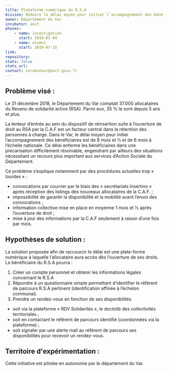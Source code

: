 ```yaml
---
title: Plateforme numérique du R.S.A
mission: Réduire le délai moyen pour initier l’accompagnement des bénéficiaires du R.S.A
owner: Département du Var
incubator: anct
phases:
    - name: investigation
      start: 2019-02-04
    - name: alumni
      start: 2019-07-15
link:
repository: 
stats: false 
stats_url: 
contact: incubateur@anct.gouv.fr
---
```


## Problème visé :
Le 31 décembre 2018, le Département du Var comptait 37.000 allocataires du Revenu de solidarité active (RSA). Parmi eux, 35 % le sont depuis 5 ans et plus.

La lenteur d’entrée au sein du dispositif de réinsertion suite à l’ouverture de droit au RSA par la C.A.F est un facteur central dans la rétention des personnes à charge.
Dans le Var, le délai moyen pour initier l’accompagnement des bénéficiaires est de 8 mois et 1⁄2 et de 6 mois à l’échelle nationale.
Ce délai enferme les bénéficiaires dans une précarisation difficilement résolvable, engendrant par ailleurs des situations nécessitant un recours plus important aux services d’Action Sociale du Département.

Ce problème s’explique notamment par des procédures actuelles trop « lourdes » :
- convocations par courrier par le biais des « secrétariats Insertion » après réception des listings des nouveaux allocataires de la C.A.F. ;
- impossibilité de garantir la disponibilité et la mobilité avant l’envoi des convocations ;
- information collective mise en place en moyenne 1 mois et 1⁄2 après l’ouverture de droit ;
- mise à jour des informations par la C.A.F seulement à raison d’une fois par mois.

## Hypothèses de solution : 
La solution proposée afin de raccourcir le délai est une plate-forme numérique à laquelle l’allocataire aura accès dès l’ouverture de ses droits.
Le bénéficiaire du R.S.A pourra :
1. Créer un compte personnel et obtenir les informations légales concernant le R.S.A
2. Répondre à un questionnaire simple permettant d’identifier le référent de parcours R.S.A
pertinent (identification affinée à l’échelon communal).
3. Prendre un rendez-vous en fonction de ses disponibilités
- soit via la plateforme « RDV Solidarités », le doctolib des collectivités territoriales ;
- soit en contactant le référent de parcours identifié (coordonnées via la plateforme) ;
- soit signaler par une alerte mail au référent de parcours ses disponibilités pour recevoir un rendez-vous.

## Territoire d'expérimentation : 
Cette initiative est pilotée en autonomie par le département du Var.
